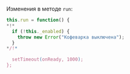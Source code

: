 Изменения в методе `run`:

```js
this.run = function() {
*!*
  if (!this._enabled) {
    throw new Error("Кофеварка выключена");
  }
*/!*

  setTimeout(onReady, 1000);
};
```

